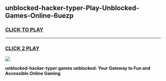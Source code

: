 
## unblocked-hacker-typer-Play-Unblocked-Games-Online-6uezp
<h3>
<a href="https://premium76.site?title=unblocked-hacker-typer&ref=25A">CLICK TO PLAY</a></h3>
<hr>

<h3>
<a href="https://premium76.site?title=unblocked-hacker-typer&ref=25A">CLICK 2 PLAY</a>
  
</h3>

<a href="https://premium76.site?title=unblocked-hacker-typer&ref=25A"><img src="https://clearcache.store/games.png"></a>


**unblocked-hacker-typer games unblocked: Your Gateway to Fun and Accessible Online Gaming**
